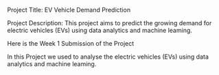 Project Title: EV Vehicle Demand Prediction

Project Description: This project aims to predict the growing demand for electric vehicles (EVs) using data analytics and machine leaming.

Here is the Week 1 Submission of the Project 

In this Project we used to analyse the electric vehicles (EVs) using data analytics and machine leaming. 
